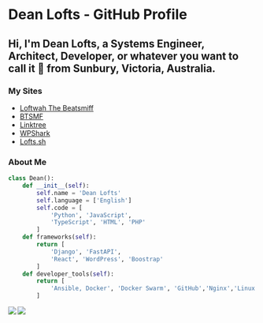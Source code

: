 # Dean Lofts - GitHub Profile

## Hi, I'm Dean Lofts, a Systems Engineer, Architect, Developer, or whatever you want to call it 🚀 from Sunbury, Victoria, Australia.

### My Sites

- [Loftwah The Beatsmiff](https://www.beatsmiff.com)
- [BTSMF](https://btsmf.link)
- [Linktree](https://linktr.ee/beatsmiff)
- [WPShark](https://www.wpshark.com.au)
- [Lofts.sh](https://blog.lofts.sh)

### About Me

```python
class Dean():
    def __init__(self):
        self.name = 'Dean Lofts'
        self.language = ['English']
        self.code = [
            'Python', 'JavaScript',
            'TypeScript', 'HTML', 'PHP'
        ]
    def frameworks(self):
        return [
            'Django', 'FastAPI',
            'React', 'WordPress', 'Boostrap'
        ]
    def developer_tools(self):
        return [
            'Ansible, Docker', 'Docker Swarm', 'GitHub','Nginx','Linux'
        ]
```

<div>
<a href="https://github-readme-stats.vercel.app/api?username=loftwah&theme=tokyonight&show_icons=true">
  <img  align="left" src="https://github-readme-stats.vercel.app/api?username=loftwah&theme=tokyonight&show_icons=true" />
</a>
<a href="https://github-readme-stats.vercel.app/api/top-langs/?username=loftwah&theme=tokyonight">
  <img align="left" src="https://github-readme-stats.vercel.app/api/top-langs/?username=loftwah&theme=tokyonight" />
</a>
</div>
